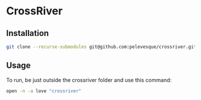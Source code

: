 # CrossRiver

## Installation

```bash
git clone --recurse-submodules git@github.com:pelevesque/crossriver.git
```

## Usage

To run, be just outside the crossriver folder and use this command:

```bash
open -n -a love "crossriver"
```
